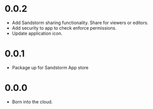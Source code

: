 # 0.0.2
 * Add Sandstorm sharing functionality. Share for viewers or editors.
 * Add security to app to check enforce permissions.
 * Update application icon.

# 0.0.1
 * Package up for Sandstorm App store

# 0.0.0
 * Born into the cloud.
